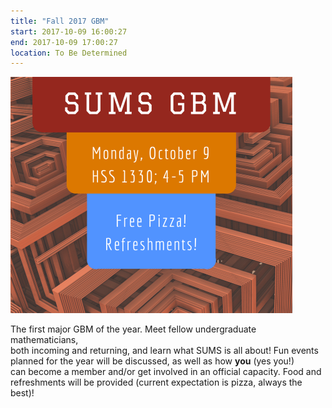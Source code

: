 ```yaml
---
title: "Fall 2017 GBM"
start: 2017-10-09 16:00:27
end: 2017-10-09 17:00:27
location: To Be Determined
---
```


![](/static/fa17/GBM3.png)

The first major GBM of the year. Meet fellow undergraduate mathematicians,  
both incoming and returning, and learn what SUMS is all about! Fun events  
planned for the year will be discussed, as well as how __you__ (yes you!)  
can become a member and/or get involved in an official capacity. Food and    
refreshments will be provided (current expectation is pizza, always the  
best)!
